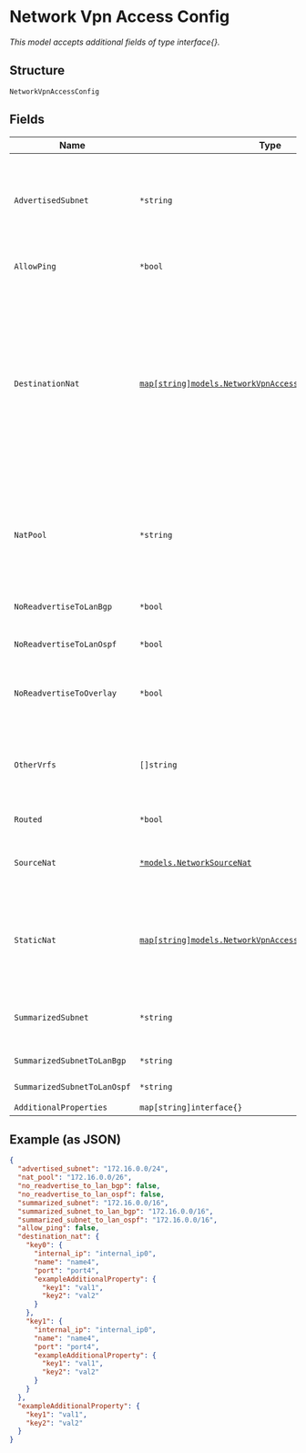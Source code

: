 
# Network Vpn Access Config

*This model accepts additional fields of type interface{}.*

## Structure

`NetworkVpnAccessConfig`

## Fields

| Name | Type | Tags | Description |
|  --- | --- | --- | --- |
| `AdvertisedSubnet` | `*string` | Optional | if `routed`==`true`, whether to advertise an aggregated subnet toward HUB this is useful when there are multiple networks on SPOKE's side |
| `AllowPing` | `*bool` | Optional | whether to allow ping from vpn into this routed network |
| `DestinationNat` | [`map[string]models.NetworkVpnAccessDestinationNatProperty`](../../doc/models/network-vpn-access-destination-nat-property.md) | Optional | Property key can be an External IP (i.e. "63.16.0.3"), an External IP:Port (i.e. "63.16.0.3:443"), an External Port (i.e. ":443"), an External CIDR (i.e. "63.16.0.0/30"), an External CIDR:Port (i.e. "63.16.0.0/30:443") or a Variable (i.e. "{{myvar}}"). At least one of the `internal_ip` or `port` must be defined |
| `NatPool` | `*string` | Optional | if `routed`==`false` (usually at Spoke), but some hosts needs to be reachable from Hub, a subnet is required to create and advertise the route to Hub |
| `NoReadvertiseToLanBgp` | `*bool` | Optional | toward LAN-side BGP peers<br>**Default**: `false` |
| `NoReadvertiseToLanOspf` | `*bool` | Optional | toward LAN-side OSPF peers<br>**Default**: `false` |
| `NoReadvertiseToOverlay` | `*bool` | Optional | toward overlay, how HUB should deal with routes it received from Spokes |
| `OtherVrfs` | `[]string` | Optional | by default, the routes are only readvertised toward the same vrf on spoke. To allow it to be leaked to other vrfs |
| `Routed` | `*bool` | Optional | whether this network is routable |
| `SourceNat` | [`*models.NetworkSourceNat`](../../doc/models/network-source-nat.md) | Optional | if `routed`==`false` (usually at Spoke), but some hosts needs to be reachable from Hub |
| `StaticNat` | [`map[string]models.NetworkVpnAccessStaticNatProperty`](../../doc/models/network-vpn-access-static-nat-property.md) | Optional | Property key may be an External IP Address (i.e. "63.16.0.3"), a CIDR (i.e. "63.16.0.12/20") or a Variable (i.e. "{{myvar}}") |
| `SummarizedSubnet` | `*string` | Optional | toward overlay, how HUB should deal with routes it received from Spokes |
| `SummarizedSubnetToLanBgp` | `*string` | Optional | toward LAN-side BGP peers |
| `SummarizedSubnetToLanOspf` | `*string` | Optional | toward LAN-side OSPF peers |
| `AdditionalProperties` | `map[string]interface{}` | Optional | - |

## Example (as JSON)

```json
{
  "advertised_subnet": "172.16.0.0/24",
  "nat_pool": "172.16.0.0/26",
  "no_readvertise_to_lan_bgp": false,
  "no_readvertise_to_lan_ospf": false,
  "summarized_subnet": "172.16.0.0/16",
  "summarized_subnet_to_lan_bgp": "172.16.0.0/16",
  "summarized_subnet_to_lan_ospf": "172.16.0.0/16",
  "allow_ping": false,
  "destination_nat": {
    "key0": {
      "internal_ip": "internal_ip0",
      "name": "name4",
      "port": "port4",
      "exampleAdditionalProperty": {
        "key1": "val1",
        "key2": "val2"
      }
    },
    "key1": {
      "internal_ip": "internal_ip0",
      "name": "name4",
      "port": "port4",
      "exampleAdditionalProperty": {
        "key1": "val1",
        "key2": "val2"
      }
    }
  },
  "exampleAdditionalProperty": {
    "key1": "val1",
    "key2": "val2"
  }
}
```

